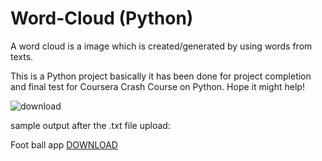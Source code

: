 # Word-Cloud (Python)
A word cloud is a image which is created/generated by using words from texts.

This is a Python project basically it has been done for project completion and final test for Coursera Crash Course on Python.
Hope it might help!


![download](https://user-images.githubusercontent.com/61884342/148451504-2cc12506-f3bd-469e-9a21-6db66789ae9c.png)

sample output after the .txt file upload:

Foot ball app [DOWNLOAD](https://drive.google.com/file/d/1cPuUtTY2uYeRzHWy02rX7j8wUeMAngB1/view?usp=sharing)

